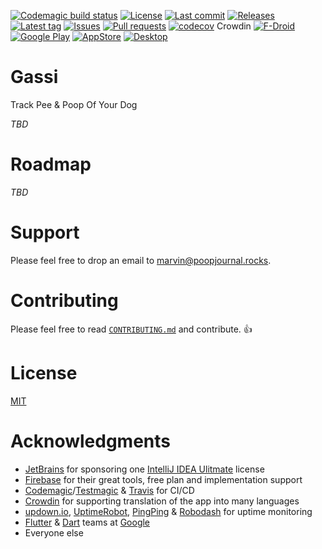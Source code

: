 [![Codemagic build status](https://api.codemagic.io/apps/5d2900dedb95112ead3bbecf/5d2900dedb95112ead3bbece/status_badge.svg)](https://codemagic.io/apps/5d2900dedb95112ead3bbecf/5d2900dedb95112ead3bbece/latest_build)
[![License](https://img.shields.io/github/license/Crazy-Marvin/Gassi.svg?style=flat)](LICENSE)
[![Last commit](https://img.shields.io/github/last-commit/Crazy-Marvin/Gassi.svg?style=flat)](https://github.com/Crazy-Marvin/Gassi/commits)
[![Releases](https://img.shields.io/github/downloads/Crazy-Marvin/Gassi/total.svg?style=flat)](https://github.com/Crazy-Marvin/Gassi/releases)
[![Latest tag](https://img.shields.io/github/tag/Crazy-Marvin/Gassi.svg?style=flat)](https://github.com/Crazy-Marvin/Gassi/tags)
[![Issues](https://img.shields.io/github/issues/Crazy-Marvin/Gassi.svg?style=flat)](https://github.com/Crazy-Marvin/Gassi/issues)
[![Pull requests](https://img.shields.io/github/issues-pr/Crazy-Marvin/Gassi.svg?style=flat)](https://github.com/Crazy-Marvin/Gassi/pulls)
[![codecov](https://codecov.io/gh/Crazy-Marvin/Gassi/branch/development/graph/badge.svg)](https://codecov.io/gh/Crazy-Marvin/Gassi)
Crowdin
[![F-Droid](https://img.shields.io/f-droid/v/rocks.poopjournal.gassi.svg?style=flat)](https://f-droid.org/de/packages/rocks.poopjournal.gassi/)
[![Google Play](https://badgen.net/badge/icon/googleplay?icon=googleplay&label)](https://play.google.com/store/apps/details?id=rocks.poopjournal.gassi)
[![AppStore](https://badgen.net/badge/icon/appstore?icon=apple&label)](https://play.google.com/store/apps/details?id=rocks.poopjournal.gassi)
[![Desktop](https://img.shields.io/badge/desktop-Linux%20%7C%20macOS%20%7C%20Windows-green.svg)](https://github.com/Crazy-Marvin/Gassi/releases)

# Gassi

Track Pee & Poop Of Your Dog

_TBD_

# Roadmap

_TBD_

# Support

Please feel free to drop an email to [marvin@poopjournal.rocks](mailto:marvin@poopjournal.rocks).

# Contributing

Please feel free to read [`CONTRIBUTING.md`](https://github.com/Crazy-Marvin/Gassi/blob/master/CONTRIBUTING.md) and contribute. 👍

# License

[MIT](https://github.com/Crazy-Marvin/Gassi/blob/development/LICENSE)

# Acknowledgments

* [JetBrains](https://www.jetbrains.com/) for sponsoring one [IntelliJ IDEA Ulitmate](https://www.jetbrains.com/idea/) license
* [Firebase](https://firebase.google.com/) for their great tools, free plan and implementation support
* [Codemagic](https://codemagic.io/start/)/[Testmagic](https://testmagic.io/) & [Travis](https://travis-ci.org/) for CI/CD
* [Crowdin](https://crowdin.com/project/gassi/) for supporting translation of the app into many languages
* [updown.io](https://updown.io/), [UptimeRobot](https://uptimerobot.com/), [PingPing](https://pingping.io/) & [Robodash](https://www.robodash.app) for uptime monitoring
* [Flutter](https://flutter.dev/) & [Dart](https://dart.dev/) teams at [Google](https://about.google/)
* Everyone else
